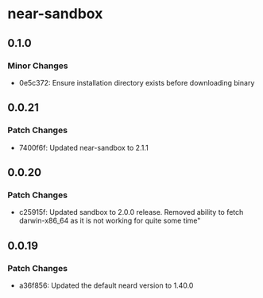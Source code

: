 # near-sandbox

## 0.1.0

### Minor Changes

- 0e5c372: Ensure installation directory exists before downloading binary

## 0.0.21

### Patch Changes

- 7400f6f: Updated near-sandbox to 2.1.1

## 0.0.20

### Patch Changes

- c25915f: Updated sandbox to 2.0.0 release. Removed ability to fetch darwin-x86_64 as it is not working for quite some time"

## 0.0.19

### Patch Changes

- a36f856: Updated the default neard version to 1.40.0
